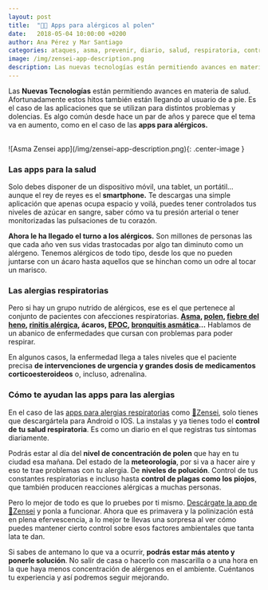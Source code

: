 ```yaml
---
layout: post
title:  "📱🤧 Apps para alérgicos al polen"
date:   2018-05-04 10:00:00 +0200
author: Ana Pérez y Mar Santiago
categories: ataques, asma, prevenir, diario, salud, respiratoria, control, síntomas
image: /img/zensei-app-description.png
description: Las nuevas tecnologías están permitiendo avances en materia de salud. Afortunadamente estos hitos también están llegando al usuario de a pie. Es el caso de las aplicaciones que se utilizan...
---
```


Las **Nuevas Tecnologías** están permitiendo avances en materia de salud. Afortunadamente estos hitos también están llegando al usuario de a pie. Es el caso de las aplicaciones que se utilizan para distintos problemas y dolencias. Es algo común desde hace un par de años y parece que el tema va en aumento, como en el caso de las **apps para alérgicos.**

<br>
![Asma Zensei app](/img/zensei-app-description.png){: .center-image }
<br>

### Las apps para la salud

Solo debes disponer de un dispositivo móvil, una tablet, un portátil… aunque el rey de reyes es el **smartphone.** Te descargas una simple aplicación que apenas ocupa espacio y voilá, puedes tener controlados tus niveles de azúcar en sangre, saber cómo va tu presión arterial o tener monitorizadas las pulsaciones de tu corazón.

**Ahora le ha llegado el turno a los alérgicos.** Son millones de personas las que cada año ven sus vidas trastocadas por algo tan diminuto como un alérgeno. Tenemos alérgicos de todo tipo, desde los que no pueden juntarse con un ácaro hasta aquellos que se hinchan como un odre al tocar un marisco.

### Las alergias respiratorias

Pero si hay un grupo nutrido de alérgicos, ese es el que pertenece al conjunto de pacientes con afecciones respiratorias. **[Asma](https://medlineplus.gov/spanish/asthma.html), [polen](https://es.wikipedia.org/wiki/Polen), [fiebre del heno](https://cuidateplus.marca.com/enfermedades/alergias/fiebre-del-heno.html), [rinitis alérgica](https://medlineplus.gov/spanish/hayfever.html), ácaros, [EPOC](https://medlineplus.gov/spanish/ency/article/000091.htm), [bronquitis asmática](https://medlineplus.gov/spanish/acutebronchitis.html)…** Hablamos de un abanico de enfermedades que cursan con problemas para poder respirar.

En algunos casos, la enfermedad llega a tales niveles que el paciente precisa **de intervenciones de urgencia y grandes dosis de medicamentos corticoesteroideos** o, incluso, adrenalina.

### Cómo te ayudan las apps para las alergias

En el caso de las [apps para alergias respiratorias](https://www.xatakamovil.com/aplicaciones/cinco-aplicaciones-para-los-alergicos-al-polen-en-android-y-ios) como [📱Zensei](https://zenseiapp.com), solo tienes que descargártela para Android o IOS. La instalas y ya tienes todo el **control de tu salud respiratoria**. Es como un diario en el que registras tus síntomas diariamente.

Podrás estar al día del **nivel de concentración de polen** que hay en tu ciudad esa mañana. Del estado de la **meteorología**, por si va a hacer aire y eso te trae problemas con tu alergia. De **niveles de polución**. Control de tus constantes respiratorias e incluso hasta **control de plagas como los piojos**, que también producen reacciones alérgicas a muchas personas.

Pero lo mejor de todo es que lo pruebes por ti mismo. [ Descárgate la app de 📱Zensei](https://zenseiapp.com) y ponla a funcionar. Ahora que es primavera y la polinización está en plena efervescencia, a lo mejor te llevas una sorpresa al ver cómo puedes mantener cierto control sobre esos factores ambientales que tanta lata te dan.

Si sabes de antemano lo que va a ocurrir, **podrás estar más atento y ponerle solución**. No salir de casa o hacerlo con mascarilla o a una hora en la que haya menos concentración de alérgenos en el ambiente. Cuéntanos tu experiencia y así podremos seguir mejorando.


